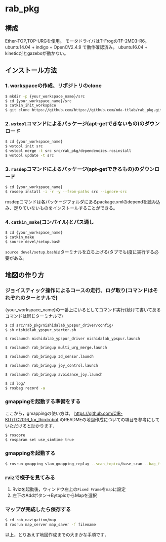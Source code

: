 # rab_pkg
## 構成
Ether-TOP,TOP-URGを使用。
モータドライバはT-FrogのTF-2MD3-R6。
ubuntu14.04 + indigo + OpenCV2.4.9 で動作確認済み。
ubuntu16.04 + kineticだとgazeboが動かない。

## インストール方法
### 1. workspaceの作成、リポジトリのclone
```bash
$ mkdir -p {your_workspace_name}/src
$ cd {your_workspace_name}/src
$ catkin_init_workspace
$ git clone https://github.com/https://github.com/nda-ttlab/rab_pkg.git
```

### 2. `wstool`コマンドによるパッケージ(apt-getできないもの)のダウンロード
```bash
$ cd {your_workspace_name}
$ wstool init src
$ wstool merge -t src src/rab_pkg/dependencies.rosinstall
$ wstool update -t src
```

### 3. `rosdep`コマンドによるパッケージ(apt-getできるもの)のダウンロード
```bash
$ cd {your_workspace_name}
$ rosdep install -i -r -y --from-paths src --ignore-src
```
rosdepコマンドは各パッケージフォルダにあるpackage.xmlのdependを読み込み、足りていないものをインストールすることができる。

### 4. `catkin_make`(コンパイル)とパス通し
```bash
$ cd {your_workspace_name}
$ catkin_make
$ source devel/setup.bash
```
`source
devel/setup.bash`はターミナルを立ち上げる(タブでも)度に実行する必要がある。

## 地図の作り方
### ジョイスティック操作によるコースの走行、ログ取り(コマンドはそれぞれのターミナルで)
{your_workspace_name}の一番上にいるとしてコマンド実行(続けて書いてあるコマンドは同じターミナルで)
```bash
$ cd src/rab_pkg/nishidalab_ypspur_driver/config/
$ sh nishidlab_ypspur_starter.sh

$ roslaunch nishidalab_ypspur_driver nishidalab_ypspur.launch

$ roslaunch rab_bringup multi_urg_merge.launch

$ roslaunch rab_bringup 3d_sensor.launch

$ roslaunch rab_bringup joy_control.launch

$ roslaunch rab_bringup avoidance_joy.launch

$ cd log/
$ rosbag record -a
```

### gmappingを起動する準備をする
ここから，gmappingの使い方は，
https://github.com/CIR-KIT/TC2016_for_thirdrobot
のREADMEの地図作成についての項目を参考にしていただけると助かります．
```bash
$ roscore
$ rosparam set use_simtime true
```

### gmappingを起動する
```bash
$ rosrun gmapping slam_gmapping_replay --scan_topic=/base_scan --bag_filename=hogehoge(相対パス).bag
```

### rvizで様子を見てみる
1. Rvizを起動後，ウィンドウ左上の`Fixed Frame`を`map`に設定
2. 左下のAddボタン->BytopicからMapを選択

### マップが完成したら保存する
```bash
$ cd rab_navigation/map
$ rosrun map_server map_saver -f filename
```

以上，とりあえず地図作成までの大まかな手順です．





